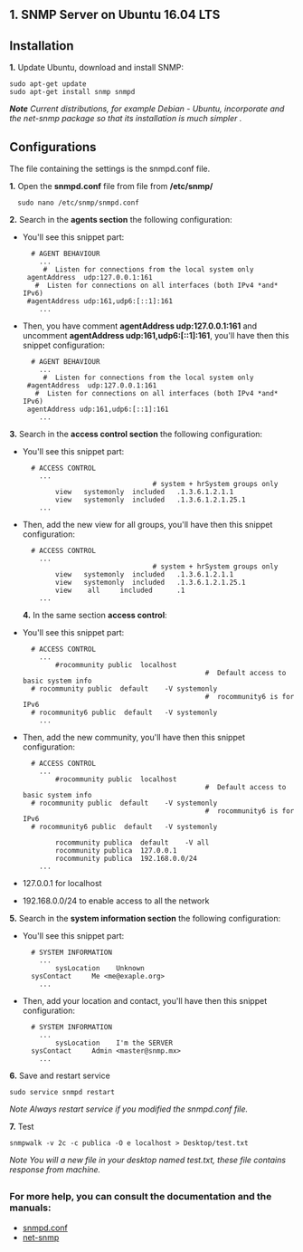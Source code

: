 
## 1. SNMP Server on Ubuntu 16.04 LTS

## Installation

**1.** Update Ubuntu, download and install SNMP:

    sudo apt-get update
    sudo apt-get install snmp snmpd
_**Note** Current distributions, for example Debian - Ubuntu, incorporate and the net-snmp package so that its installation is much simpler ._
## Configurations

The file containing the settings is the snmpd.conf file.

  **1.** Open the **snmpd.conf** file from file from **/etc/snmp/**
  
      sudo nano /etc/snmp/snmpd.conf
     
 
 
  **2.** Search in the **agents section** the following configuration:
    
  * You'll see this snippet part:
    ```
      # AGENT BEHAVIOUR
        ...
         #  Listen for connections from the local system only
     agentAddress  udp:127.0.0.1:161
       #  Listen for connections on all interfaces (both IPv4 *and* IPv6)
     #agentAddress udp:161,udp6:[::1]:161
        ...
    ```
        
  * Then, you have comment **agentAddress  udp:127.0.0.1:161** and uncomment **agentAddress udp:161,udp6:[::1]:161**, you'll have then this snippet configuration:
        
    ```
      # AGENT BEHAVIOUR
        ...
         #  Listen for connections from the local system only
     #agentAddress  udp:127.0.0.1:161
       #  Listen for connections on all interfaces (both IPv4 *and* IPv6)
     agentAddress udp:161,udp6:[::1]:161
        ...
    ```
  **3.** Search in the **access control section** the following configuration:
    
  * You'll see this snippet part:
    ```
      # ACCESS CONTROL
        ...
                                    # system + hrSystem groups only
            view   systemonly  included   .1.3.6.1.2.1.1
            view   systemonly  included   .1.3.6.1.2.1.25.1
        ...
    ```
        
  * Then, add the new view for all groups, you'll have then this snippet configuration:
        
    ```
      # ACCESS CONTROL
        ...
                                    # system + hrSystem groups only
            view   systemonly  included   .1.3.6.1.2.1.1
            view   systemonly  included   .1.3.6.1.2.1.25.1
            view    all     included      .1
        ...
    ```
    
    **4.** In the same section **access control**:
    
  * You'll see this snippet part:
    ```
      # ACCESS CONTROL
        ...
            #rocommunity public  localhost
                                                 #  Default access to basic system info
      # rocommunity public  default    -V systemonly
                                                 #  rocommunity6 is for IPv6
      # rocommunity6 public  default   -V systemonly
        ...
    ```
        
  * Then, add the new community, you'll have then this snippet configuration:
        
    ```
      # ACCESS CONTROL
        ...
            #rocommunity public  localhost
                                                 #  Default access to basic system info
      # rocommunity public  default    -V systemonly
                                                 #  rocommunity6 is for IPv6
      # rocommunity6 public  default   -V systemonly
            
            rocommunity publica  default    -V all
            rocommunity publica  127.0.0.1
            rocommunity publica  192.168.0.0/24
        ...
    ```
* 127.0.0.1 for localhost
* 192.168.0.0/24 to enable access to all the network

 **5.** Search in the **system information section** the following configuration:
    
  * You'll see this snippet part:
    ```
      # SYSTEM INFORMATION
        ...
            sysLocation    Unknown
      sysContact     Me <me@exaple.org>
        ...
    ```
        
  * Then, add your location and contact, you'll have then this snippet configuration:
        
    ```
      # SYSTEM INFORMATION
        ...
            sysLocation    I'm the SERVER
      sysContact     Admin <master@snmp.mx>
        ...
    ```

**6.** Save and restart service
 
    sudo service snmpd restart
_Note Always restart service if you modified the snmpd.conf file._

**7.** Test
 
    snmpwalk -v 2c -c publica -O e localhost > Desktop/test.txt


_Note You will a new file in your desktop named test.txt, these file contains response from machine._

##
### For more help, you can consult the documentation and the manuals:
* [snmpd.conf](https://linux.die.net/man/5/snmpd.conf)
* [net-snmp](http://www.net-snmp.org/)